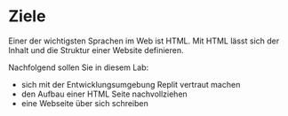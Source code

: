 # Ziele

Einer der wichtigsten Sprachen im Web ist HTML. Mit HTML lässt sich der Inhalt und die Struktur
einer Website definieren.

Nachfolgend sollen Sie in diesem Lab:
- sich mit der Entwicklungsumgebung Replit vertraut machen
- den Aufbau einer HTML Seite nachvollziehen
- eine Webseite über sich schreiben
